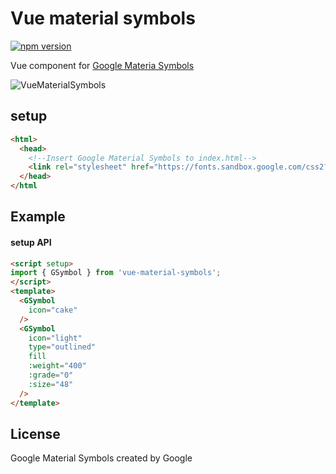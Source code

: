 # Vue material symbols
[![npm version](https://badge.fury.io/js/vue-material-symbols.svg)](https://badge.fury.io/js/vue-material-symbols)

Vue component for [Google Materia Symbols](https://fonts.google.com/icons?icon.set=Material+Symbols)

![VueMaterialSymbols](https://user-images.githubusercontent.com/33830878/179359894-a79428ff-e4db-4d76-998f-85f6a9f282e2.gif)

## setup

```html
<html>
  <head>
    <!--Insert Google Material Symbols to index.html-->
    <link rel="stylesheet" href="https://fonts.sandbox.google.com/css2?family=Material+Symbols+Outlined:opsz,wght,FILL,GRAD@20..48,100..700,0..1,-50..200" />
  </head>
</html
```

## Example

#### setup API
```html
<script setup>
import { GSymbol } from 'vue-material-symbols';
</script>
<template>
  <GSymbol
    icon="cake"
  />
  <GSymbol
    icon="light"
    type="outlined"
    fill
    :weight="400"
    :grade="0"
    :size="48"
  />
</template>
```

## License
Google Material Symbols created by Google
